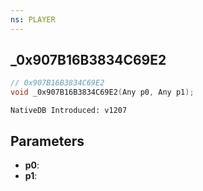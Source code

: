 ```yaml
---
ns: PLAYER
---
```

## _0x907B16B3834C69E2

```c
// 0x907B16B3834C69E2
void _0x907B16B3834C69E2(Any p0, Any p1);
```

```
NativeDB Introduced: v1207
```

## Parameters
* **p0**:
* **p1**:
